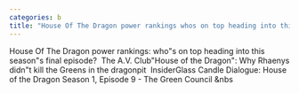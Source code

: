 ```yaml
---
categories: b
title: "House Of The Dragon power rankings whos on top heading into this seasons final episode  The AV Club"
---
```

House Of The Dragon power rankings: who"s on top heading into this season"s final episode?&nbsp;&nbsp;The A.V. Club"House of the Dragon": Why Rhaenys didn"t kill the Greens in the dragonpit&nbsp;&nbsp;InsiderGlass Candle Dialogue: House of the Dragon Season 1, Episode 9 - The Green Council&nbsp;&nbs